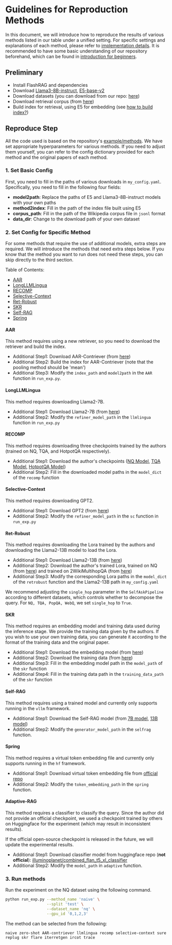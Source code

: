 # Guidelines for Reproduction Methods

In this document, we will introduce how to reproduce the results of various methods listed in our table under a unified setting. For specific settings and explanations of each method, please refer to [implementation details](./baseline_details.md). It is recommended to have some basic understanding of our repository beforehand, which can be found in [introduction for beginners](./introduction_for_beginners_en.md).

## Preliminary

- Install FlashRAG and dependencies
- Download [Llama3-8B-instruct](https://huggingface.co/meta-llama/Meta-Llama-3-8B-Instruct), [E5-base-v2](https://huggingface.co/intfloat/e5-base-v2)
- Download datasets (you can download from our repo: [here](https://huggingface.co/datasets/RUC-NLPIR/FlashRAG_datasets))
- Download retrieval corpus (from [here](https://huggingface.co/datasets/RUC-NLPIR/FlashRAG_datasets/tree/main/retrieval-corpus))
- Build index for retrieval, using E5 for embedding (see [how to build index?](./building-index.md))

## Reproduce Step

All the code used is based on the repository's [example/methods](../examples/methods/). We have set appropriate hyperparameters for various methods. If you need to adjust them yourself, you can refer to the config dictionary provided for each method and the original papers of each method.

### 1. Set Basic Config

First, you need to fill in the paths of various downloads in `my_config.yaml`. Specifically, you need to fill in the following four fields:
- **model2path**: Replace the paths of E5 and Llama3-8B-instruct models with your own paths
- **method2index**: Fill in the path of the index file built using E5
- **corpus_path**: Fill in the path of the Wikipedia corpus file in `jsonl` format
- **data_dir**: Change to the download path of your own dataset

### 2. Set Config for Specific Method

For some methods that require the use of additional models, extra steps are required. We will introduce the methods that need extra steps below. If you know that the method you want to run does not need these steps, you can skip directly to the third section.

Table of Contents:
- [AAR](#aar)
- [LongLLMLingua](#longllmlingua)
- [RECOMP](#recomp)
- [Selective-Context](#selective-context)
- [Ret-Robust](#ret-robust)
- [SKR](#skr)
- [Self-RAG](#self-rag)
- [Spring](#spring)

#### AAR

This method requires using a new retriever, so you need to download the retriever and build the index.

- Additional Step1: Download AAR-Contriever (from [here](https://huggingface.co/OpenMatch/AAR-Contriever-KILT))
- Additional Step2: Build the index for AAR-Contriever (note that the pooling method should be 'mean')
- Additional Step3: Modify the `index_path` and `model2path` in the `AAR` function in `run_exp.py`.

#### LongLLMLingua

This method requires downloading Llama2-7B.

- Additional Step1: Download Llama2-7B (from [here](https://huggingface.co/meta-llama/Llama-2-7b-hf))
- Additional Step2: Modify the `refiner_model_path` in the `llmlingua` function in `run_exp.py`

#### RECOMP

This method requires downloading three checkpoints trained by the authors (trained on NQ, TQA, and HotpotQA respectively).

- Additional Step1: Download the author's checkpoints ([NQ Model](https://huggingface.co/fangyuan/nq_abstractive_compressor), [TQA Model](https://huggingface.co/fangyuan/tqa_abstractive_compressor), [HotpotQA Model](https://huggingface.co/fangyuan/hotpotqa_abstractive))
- Additional Step2: Fill in the downloaded model paths in the `model_dict` of the `recomp` function

#### Selective-Context

This method requires downloading GPT2.

- Additional Step1: Download GPT2 (from [here](https://huggingface.co/openai-community/gpt2))
- Additional Step2: Modify the `refiner_model_path` in the `sc` function in `run_exp.py`

#### Ret-Robust

This method requires downloading the Lora trained by the authors and downloading the Llama2-13B model to load the Lora.

- Additional Step1: Download Llama2-13B (from [here](https://huggingface.co/meta-llama/Llama-2-13b-hf))
- Additional Step2: Download the author's trained Lora, trained on NQ (from [here](https://huggingface.co/Ori/llama-2-13b-peft-nq-retrobust)) and trained on 2WikiMultihopQA (from [here](https://huggingface.co/Ori/llama-2-13b-peft-2wikihop-retrobust))
- Additional Step3: Modify the corresponding Lora paths in the `model_dict` of the `retrobust` function and the Llama2-13B path in `my_config.yaml`

We recommend adjusting the `single_hop` parameter in the `SelfAskPipeline` according to different datasets, which controls whether to decompose the query. For `NQ, TQA, PopQA, WebQ`, we set `single_hop` to `True`.

#### SKR

This method requires an embedding model and training data used during the inference stage. We provide the training data given by the authors. If you wish to use your own training data, you can generate it according to the format of the training data and the original paper.

- Additional Step1: Download the embedding model (from [here](https://huggingface.co/princeton-nlp/sup-simcse-bert-base-uncased))
- Additional Step2: Download the training data (from [here](../examples/methods/sample_data/skr_training.json))
- Additional Step3: Fill in the embedding model path in the `model_path` of the `skr` function
- Additional Step4: Fill in the training data path in the `training_data_path` of the `skr` function

#### Self-RAG

This method requires using a trained model and currently only supports running in the `vllm` framework.

- Additional Step1: Download the Self-RAG model (from [7B model](https://huggingface.co/selfrag/selfrag_llama2_7b), [13B model](https://huggingface.co/selfrag/selfrag_llama2_13b))
- Additional Step2: Modify the `generator_model_path` in the `selfrag` function.

#### Spring
This method requires a virtual token embedding file and currently only supports running in the `hf` framework.

- Additional Step1: Download virtual token embedding file from [official repo](https://huggingface.co/yutaozhu94/SPRING)
- Additional Step2: Modify the `token_embedding_path` in the `spring` function.

#### Adaptive-RAG

This method requires a classifier to classify the query. Since the author did not provide an official checkpoint, we used a checkpoint trained by others on Huggingface for the experiment (which may result in inconsistent results).

If the official open-source checkpoint is released in the future, we will update the experimental results.

- Additional Step1: Download classifier model from huggingface repo (**not official**): [illuminoplanet/combined_flan_t5_xl_classifier](https://huggingface.co/illuminoplanet/combined_flan_t5_xl_classifier)
- Additional Step2: Modify the `model_path` in `adaptive` function.

### 3. Run methods

Run the experiment on the NQ dataset using the following command.

```bash
python run_exp.py --method_name 'naive' \
                  --split 'test' \
                  --dataset_name 'nq' \
                  --gpu_id '0,1,2,3'
```

The method can be selected from the following:
```
naive zero-shot AAR-contriever llmlingua recomp selective-context sure replug skr flare iterretgen ircot trace
```
